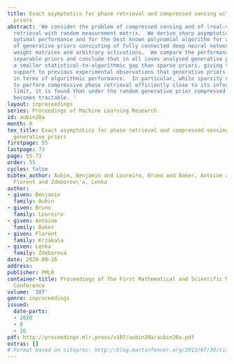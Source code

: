 ```yaml
---
title: Exact asymptotics for phase retrieval and compressed sensing with random generative
  priors
abstract: 'We consider the problem of compressed sensing and of (real-valued) phase
  retrieval with random measurement matrix.  We derive sharp asymptotics for the information-theoretically
  optimal performance and for the best known polynomial algorithm for an ensemble
  of generative priors consisting of fully connected deep neural networks with random
  weight matrices and arbitrary activations.  We compare the performance to sparse
  separable priors and conclude that in all cases analysed generative priors have
  a smaller statistical-to-algorithmic gap than sparse priors, giving theoretical
  support to previous experimental observations that generative priors might be advantageous
  in terms of algorithmic performance.  In particular, while sparsity does not allow
  to perform compressive phase retrieval efficiently close to its information-theoretic
  limit, it is found that under the random generative prior compressed phase retrieval
  becomes tractable. '
layout: inproceedings
series: Proceedings of Machine Learning Research
id: aubin20a
month: 0
tex_title: Exact asymptotics for phase retrieval and compressed sensing with random
  generative priors
firstpage: 55
lastpage: 73
page: 55-73
order: 55
cycles: false
bibtex_author: Aubin, Benjamin and Loureiro, Bruno and Baker, Antoine and Krzakala,
  Florent and Zdeborov\'a, Lenka
author:
- given: Benjamin
  family: Aubin
- given: Bruno
  family: Loureiro
- given: Antoine
  family: Baker
- given: Florent
  family: Krzakala
- given: Lenka
  family: Zdeborová
date: 2020-08-16
address: 
publisher: PMLR
container-title: Proceedings of The First Mathematical and Scientific Machine Learning
  Conference
volume: '107'
genre: inproceedings
issued:
  date-parts:
  - 2020
  - 8
  - 16
pdf: http://proceedings.mlr.press/v107/aubin20a/aubin20a.pdf
extras: []
# Format based on citeproc: http://blog.martinfenner.org/2013/07/30/citeproc-yaml-for-bibliographies/
---
```

